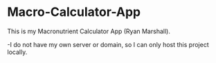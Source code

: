 # Macro-Calculator-App
This is my Macronutrient Calculator App (Ryan Marshall).

-I do not have my own server or domain, so I can only host this project locally. 
